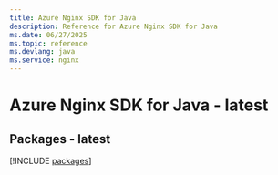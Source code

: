 ```yaml
---
title: Azure Nginx SDK for Java
description: Reference for Azure Nginx SDK for Java
ms.date: 06/27/2025
ms.topic: reference
ms.devlang: java
ms.service: nginx
---
```

# Azure Nginx SDK for Java - latest
## Packages - latest
[!INCLUDE [packages](nginx-index.md)]